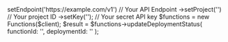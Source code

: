 <?php

use Appwrite\Client;
use Appwrite\Services\Functions;

$client = (new Client())
    ->setEndpoint('https://example.com/v1') // Your API Endpoint
    ->setProject('<YOUR_PROJECT_ID>') // Your project ID
    ->setKey('<YOUR_API_KEY>'); // Your secret API key

$functions = new Functions($client);

$result = $functions->updateDeploymentStatus(
    functionId: '<FUNCTION_ID>',
    deploymentId: '<DEPLOYMENT_ID>'
);